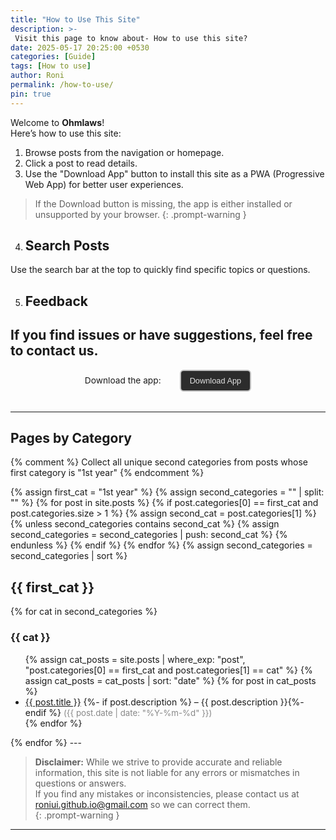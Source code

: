 ```yaml
---
title: "How to Use This Site"
description: >-
 Visit this page to know about- How to use this site?
date: 2025-05-17 20:25:00 +0530
categories: [Guide]
tags: [How to use]
author: Roni
permalink: /how-to-use/
pin: true
---
```


Welcome to **Ohmlaws**!  
Here’s how to use this site:

1. Browse posts from the navigation or homepage.
2. Click a post to read details.
3. Use the "Download App" button to install this site as a PWA (Progressive Web App) for better user experiences.
   
> If the Download button is missing, the app is either installed or unsupported by your browser.
{: .prompt-warning }

4. ## Search Posts
Use the search bar at the top to quickly find specific topics or questions.

5. ## Feedback
If you find issues or have suggestions, feel free to contact us.
---

<div class="sbco" id="pwa-install-section">
  <span id="pwa-install-text">Download the app:</span>
  <button id="pwa-install-btn">Download App</button>
</div>

---

## Pages by Category

{% comment %}
Collect all unique second categories from posts whose first category is "1st year"
{% endcomment %}

{% assign first_cat = "1st year" %}
{% assign second_categories = "" | split: "" %}
{% for post in site.posts %}
  {% if post.categories[0] == first_cat and post.categories.size > 1 %}
    {% assign second_cat = post.categories[1] %}
    {% unless second_categories contains second_cat %}
      {% assign second_categories = second_categories | push: second_cat %}
    {% endunless %}
  {% endif %}
{% endfor %}
{% assign second_categories = second_categories | sort %}

<h2> {{ first_cat }}</h2>
{% for cat in second_categories %}
  <h3>{{ cat }}</h3>
  <ul>
    {% assign cat_posts = site.posts | where_exp: "post", "post.categories[0] == first_cat and post.categories[1] == cat" %}
    {% assign cat_posts = cat_posts | sort: "date" %}
    {% for post in cat_posts %}
      <li>
        <a href="{{ post.url | relative_url }}">{{ post.title }}</a>
        {%- if post.description %} – {{ post.description }}{%- endif %}
        <span style="color: #888; font-size: 0.95em;">
          ({{ post.date | date: "%Y-%m-%d" }})
        </span>
      </li>
    {% endfor %}
  </ul>
{% endfor %}
---

> **Disclaimer:** While we strive to provide accurate and reliable information, this site is not liable for any errors or mismatches in questions or answers.  
> If you find any mistakes or inconsistencies, please contact us at [roniui.github.io@gmail.com](mailto:roniui.github.io@gmail.com) so we can correct them.  
{: .prompt-warning }
 
---
<style>
.sbco {
  display: flex;
  align-items: center;
  justify-content: center;
  margin-top: auto;        /* Pushes to bottom if sidebar is flex-column */
  margin-bottom: 32px;     /* Space from bottom */
  width: 100%;
  font-size: 0.98em;
  /* If your sidebar is NOT flex, use padding-top: 60px; instead of margin-top:auto */
  gap: 30px;
  }
#pwa-install-btn {
  padding: 8px 14px;
  font-size: 0.8rem;
  color: #e0e0e0;
  background: #2c2c2c;
  border: 2px solid #c0c0c0;
  border-radius: 6px;
  box-shadow: none;
  cursor: pointer;
  transition: background 0.3s, transform 0.2s;
}
#pwa-install-btn:hover, #pwa-install-btn:focus {
  background: #313745;
  color: #fff;
  transform: translateY(-2px) scale(1.03);
  outline: none;
}
</style>
